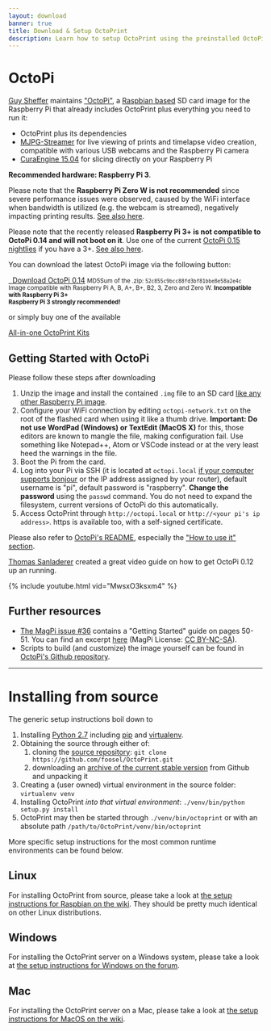 ```yaml
---
layout: download
banner: true
title: Download & Setup OctoPrint
description: Learn how to setup OctoPrint using the preinstalled OctoPi image for Raspberry Pi, or how to install from source on Windows, Linux and Mac.
---
```


# OctoPi

[Guy Sheffer](https://github.com/guysoft) maintains ["OctoPi"](https://octopi.octoprint.org),
a [Raspbian based](http://www.raspbian.org/) SD card image for the Raspberry Pi
that already includes OctoPrint plus everything you need to run it:

* OctoPrint plus its dependencies
* [MJPG-Streamer](https://github.com/jacksonliam/mjpg-streamer)
  for live viewing of prints and timelapse video creation, compatible with various
  USB webcams and the Raspberry Pi camera
* [CuraEngine 15.04](https://github.com/Ultimaker/CuraEngine) for slicing directly
  on your Raspberry Pi

**Recommended hardware: Raspberry Pi 3**. 

Please note that the **Raspberry Pi Zero W is not recommended** since severe performance 
issues were observed, caused by the WiFi interface when bandwidth is utilized (e.g. the webcam is streamed), negatively 
impacting printing results. [See also here](https://github.com/guysoft/OctoPi/issues/318#issuecomment-284762963).

Please note that the recently released **Raspberry Pi 3+ is not compatible to OctoPi 0.14 and will not boot on it**. 
Use one of the current [OctoPi 0.15 nightlies](http://gnethomelinux.com/OctoPi/nightly/) if you have a 3+. 
[See also here](https://github.com/guysoft/OctoPi/issues/505).
    
You can download the latest OctoPi image via the following button:

<div class="text-center">
    <a class="btn btn-large btn-block" href="https://octopi.octoprint.org/latest" data-event-category="download" data-event-action="latest"><i class="fa fa-download-alt fa-lg"></i>&nbsp;&nbsp;Download&nbsp;OctoPi&nbsp;0.14</a>
    <small>MD5Sum of the .zip: <code>52c855c9bcc88fd3bf81bbe8e58a2e4c</code></small><br>
    <small>Image compatible with Raspberry Pi A, B, A+, B+, B2, 3, Zero and Zero W. <strong>Incompatible with Raspberry Pi 3+</strong></small><br>
    <small><strong>Raspberry Pi 3 strongly recommended!</strong></small>
</div>

or simply buy one of the available

<div class="text-center">
    <a class="btn btn-large btn-block" href="/support-octoprint/#kits" data-event-category="download" data-event-action="kits">All-in-one OctoPrint Kits</a>
</div>

##  Getting Started with OctoPi

Please follow these steps after downloading

1. Unzip the image and install the contained ``.img`` file to an SD card
   [like any other Raspberry Pi image](https://www.raspberrypi.org/documentation/installation/installing-images/README.md).
2. Configure your WiFi connection by editing ``octopi-network.txt`` on the root of the
   flashed card when using it like a thumb drive. **Important: Do not use WordPad (Windows) or TextEdit (MacOS X)**
   for this, those editors are known to mangle the file, making configuration fail. Use something like 
   Notepad++, Atom or VSCode instead or at the very least heed the warnings in the file.
3. Boot the Pi from the card.
4. Log into your Pi via SSH (it is located at ``octopi.local``
   [if your computer supports bonjour](https://learn.adafruit.com/bonjour-zeroconf-networking-for-windows-and-linux/overview)
   or the IP address assigned by your router), default username is "pi",
   default password is "raspberry". **Change the password** using the ``passwd``
   command. You do not need to expand the filesystem, current versions of OctoPi do this automatically.
5. Access OctoPrint through ``http://octopi.local`` or ``http://<your pi's ip address>``. https is available too,
   with a self-signed certificate.

Please also refer to [OctoPi's README](https://github.com/guysoft/OctoPi), especially the ["How to use it" section](https://github.com/guysoft/OctoPi#how-to-use-it).

[Thomas Sanladerer](https://www.youtube.com/channel/UCb8Rde3uRL1ohROUVg46h1A) created a great video guide on how to get OctoPi 0.12 up an running.

{% include youtube.html vid="MwsxO3ksxm4" %}

## Further resources

  * [The MagPi issue #36](https://www.raspberrypi.org/magpi/issues/36/) contains a "Getting Started" guide on 
    pages 50-51. You can find an excerpt [here](/assets/download/MagPi36_OctoPrint.pdf) 
    (MagPi License: [CC BY-NC-SA](https://creativecommons.org/licenses/by-nc-sa/3.0/)).
  * Scripts to build (and customize) the image yourself can be found in [OctoPi's Github repository](https://github.com/guysoft/OctoPi).

----

#  Installing from source

The generic setup instructions boil down to

1. Installing [Python 2.7](https://www.python.org/) including [pip](https://pip.pypa.io/en/latest/installing.html) and [virtualenv](https://virtualenv.pypa.io/en/stable/installation/).
2. Obtaining the source through either of:
   1. cloning the [source repository](https://github.com/foosel/OctoPrint.git): `git clone https://github.com/foosel/OctoPrint.git`
   2. downloading an [archive of the current stable version](https://github.com/foosel/OctoPrint/archive/master.zip) from Github and unpacking it
3. Creating a (user owned) virtual environment in the source folder: `virtualenv venv`
4. Installing OctoPrint *into that virtual environment*: `./venv/bin/python setup.py install`
5. OctoPrint may then be started through `./venv/bin/octoprint` or with an absolute path `/path/to/OctoPrint/venv/bin/octoprint`

More specific setup instructions for the most common runtime environments can be found below.

##  Linux

For installing OctoPrint from source, please take a look at [the setup instructions for Raspbian on the wiki](https://github.com/foosel/OctoPrint/wiki/Setup-on-a-Raspberry-Pi-running-Raspbian).
They should be pretty much identical on other Linux distributions.

##  Windows

For installing the OctoPrint server on a Windows system, please take a look at [the setup instructions for Windows on the forum](https://discourse.octoprint.org/t/setting-up-octoprint-on-windows/383/1).

## Mac

For installing the OctoPrint server on a Mac, please take a look at [the setup instructions for MacOS on the wiki](https://github.com/foosel/OctoPrint/wiki/Setup-on-Mac).
